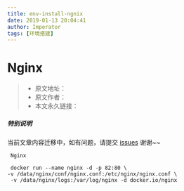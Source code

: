 ```yaml
---
title: env-install-ngnix
date: 2019-01-13 20:04:41
author: Imperator
tags: [环境搭建]
---
```


#  Nginx

> * 原文地址：[]()
> * 原文作者：[]()
> * 本文永久链接：[]()

##### **特别说明**

当前文章内容迁移中，如有问题，请提交 [issues](https://github.com/Starrier/starrier.github.io/issues) 谢谢~~

```shell script
 Nginx

 docker run --name nginx -d -p 82:80 \
-v /data/nginx/conf/nginx.conf:/etc/nginx/nginx.conf \
 -v /data/nginx/logs:/var/log/nginx -d docker.io/nginx
```
